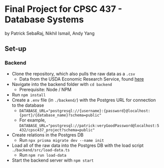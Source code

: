 # Final Project for CPSC 437 - Database Systems

by Patrick SebaRaj, Nikhil Ismail, Andy Yang

## Set-up
### Backend
- Clone the repository, which also pulls the raw data as a `.csv`
	- Data from the USDA Economic Research Service, found [here](https://www.ers.usda.gov/data-products/county-level-data-sets/)
- Navigate into the backend folder with `cd backend`
	- Prerequisite: Node / NPM
- Run `npm install`
- Create a `.env` file (in `./backend/`) with the Postgres URL for connection to the database
	- `DATABASE_URL="postgresql://{username}:{password}@localhost:{port}/{database_name}?schema=public"`
	- For example, `DATABASE_URL="postgresql://patrick:veryGoodPassword@localhost:5432/cpsc437_project?schema=public"`
- Create relations in the Postgres DB
	- Run `npx prisma migrate dev --name init`
- Load all of the raw data into the Postgres DB with the load script `./backend/src/load-data.ts`
	- Run `npm run load-data`
- Start the backend server with `npm start`

